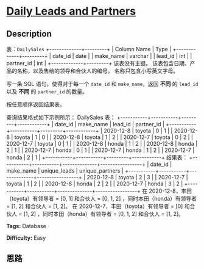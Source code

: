 # [Daily Leads and Partners][title]

## Description

表：`DailySales`
            +-------------+---------+    | Column Name | Type    |    +-------------+---------+    | date_id     | date    |    | make_name   | varchar |    | lead_id     | int     |    | partner_id  | int     |    +-------------+---------+    该表没有主键。    该表包含日期、产品的名称，以及售给的领导和合伙人的编号。    名称只包含小写英文字母。

写一条 SQL 语句，使得对于每一个 `date_id` 和 `make_name`，返回 **不同** 的 `lead_id` 以及 **不同** 的
`partner_id` 的数量。

按任意顺序返回结果表。

查询结果格式如下示例所示：
            DailySales 表：    +-----------+-----------+---------+------------+    | date_id   | make_name | lead_id | partner_id |    +-----------+-----------+---------+------------+    | 2020-12-8 | toyota    | 0       | 1          |    | 2020-12-8 | toyota    | 1       | 0          |    | 2020-12-8 | toyota    | 1       | 2          |    | 2020-12-7 | toyota    | 0       | 2          |    | 2020-12-7 | toyota    | 0       | 1          |    | 2020-12-8 | honda     | 1       | 2          |    | 2020-12-8 | honda     | 2       | 1          |    | 2020-12-7 | honda     | 0       | 1          |    | 2020-12-7 | honda     | 1       | 2          |    | 2020-12-7 | honda     | 2       | 1          |    +-----------+-----------+---------+------------+    结果表：    +-----------+-----------+--------------+-----------------+    | date_id   | make_name | unique_leads | unique_partners |    +-----------+-----------+--------------+-----------------+    | 2020-12-8 | toyota    | 2            | 3               |    | 2020-12-7 | toyota    | 1            | 2               |    | 2020-12-8 | honda     | 2            | 2               |    | 2020-12-7 | honda     | 3            | 2               |    +-----------+-----------+--------------+-----------------+    在 2020-12-8，丰田（toyota）有领导者 = [0, 1] 和合伙人 = [0, 1, 2] ，同时本田（honda）有领导者 = [1, 2] 和合伙人 = [1, 2]。    在 2020-12-7，丰田（toyota）有领导者 = [0] 和合伙人 = [1, 2] ，同时本田（honda）有领导者 = [0, 1, 2] 和合伙人 = [1, 2]。


**Tags:** Database

**Difficulty:** Easy

## 思路

[title]: https://leetcode-cn.com/problems/daily-leads-and-partners
